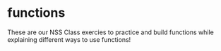 functions
=========
These are our NSS Class exercies to practice and build functions while explaining different ways to use functions!
